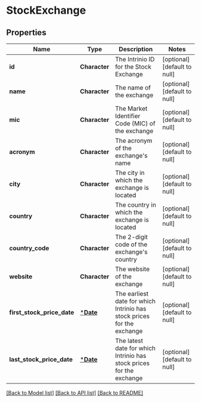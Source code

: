 # StockExchange

## Properties
Name | Type | Description | Notes
------------ | ------------- | ------------- | -------------
**id** | **Character** | The Intrinio ID for the Stock Exchange | [optional] [default to null]
**name** | **Character** | The name of the exchange | [optional] [default to null]
**mic** | **Character** | The Market Identifier Code (MIC) of the exchange | [optional] [default to null]
**acronym** | **Character** | The acronym of the exchange&#39;s name | [optional] [default to null]
**city** | **Character** | The city in which the exchange is located | [optional] [default to null]
**country** | **Character** | The country in which the exchange is located | [optional] [default to null]
**country_code** | **Character** | The 2-digit code of the exchange&#39;s country | [optional] [default to null]
**website** | **Character** | The website of the exchange | [optional] [default to null]
**first_stock_price_date** | [***Date**](Date.md) | The earliest date for which Intrinio has stock prices for the exchange | [optional] [default to null]
**last_stock_price_date** | [***Date**](Date.md) | The latest date for which Intrinio has stock prices for the exchange | [optional] [default to null]

[[Back to Model list]](../README.md#documentation-for-models) [[Back to API list]](../README.md#documentation-for-api-endpoints) [[Back to README]](../README.md)


